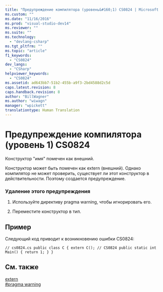 ```yaml
---
title: "Предупреждение компилятора (уровень&#160;1) CS0824 | Microsoft Docs"
ms.custom: ""
ms.date: "11/16/2016"
ms.prod: "visual-studio-dev14"
ms.reviewer: ""
ms.suite: ""
ms.technology: 
  - "devlang-csharp"
ms.tgt_pltfrm: ""
ms.topic: "article"
f1_keywords: 
  - "CS0824"
dev_langs: 
  - "CSharp"
helpviewer_keywords: 
  - "CS0824"
ms.assetid: ad643bb7-51b2-455b-a9f3-2bd4588d2c5d
caps.latest.revision: 8
caps.handback.revision: 8
author: "BillWagner"
ms.author: "wiwagn"
manager: "wpickett"
translationtype: Human Translation
---
```

# Предупреждение компилятора (уровень&#160;1) CS0824
Конструктор "имя" помечен как внешний.  
  
 Конструктор может быть помечен как extern \(внешний\). Однако компилятор не может проверить, существует ли этот конструктор в действительности. Поэтому создается предупреждение.  
  
### Удаление этого предупреждения  
  
1.  Используйте директиву pragma warning, чтобы игнорировать его.  
  
2.  Переместите конструктор в тип.  
  
## Пример  
 Следующий код приводит к возникновению ошибки CS0824:  
  
```  
// cs0824.cs public class C { extern C(); // CS0824 public static int Main() { return 1; } }  
```  
  
## См. также  
 [extern](../../csharp/language-reference/keywords/extern.md)   
 [\#pragma warning](../../csharp/language-reference/preprocessor-directives/preprocessor-pragma-warning.md)